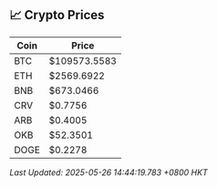 ## 📈 Crypto Prices

| Coin | Price |
| ---- | ----- |
| BTC | $109573.5583 |
| ETH | $2569.6922 |
| BNB | $673.0466 |
| CRV | $0.7756 |
| ARB | $0.4005 |
| OKB | $52.3501 |
| DOGE | $0.2278 |

_Last Updated: 2025-05-26 14:44:19.783 +0800 HKT_